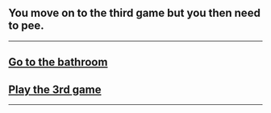 ## You move on to the third game but you then need to pee.
---
## [Go to the bathroom]()

## [Play the 3rd game]()
---

